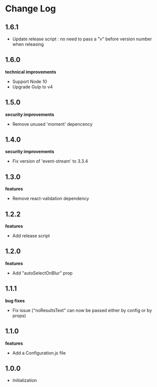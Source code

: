 # Change Log

## 1.6.1
- Update release script : no need to pass a "v" before version number when releasing

## 1.6.0
**technical improvements**
- Support Node 10
- Upgrade Gulp to v4 

## 1.5.0
**security improvements**
- Remove unused 'moment' depencency 

## 1.4.0
**security improvements**
- Fix version of 'event-stream' to 3.3.4

## 1.3.0
**features**
- Remove react-validation dependency

## 1.2.2
**features**
- Add release script

## 1.2.0
**features**
- Add "autoSelectOnBlur" prop

## 1.1.1
**bug fixes**
- Fix issue ("noResultsText" can now be passed either by config or by props)

## 1.1.0
**features**
- Add a Configuration.js file

## 1.0.0
- Initialization
